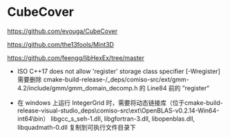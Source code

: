 # CubeCover

https://github.com/evouga/CubeCover

https://github.com/the13fools/Mint3D

https://github.com/feengg/libHexEx/tree/master

- ISO C++17 does not allow 'register' storage class specifier [-Wregister]
    需要删除 cmake-build-release-/_deps/comiso-src/ext/gmm-4.2/include/gmm/gmm_domain_decomp.h 的 Line84 前的 ”register“

- 在 windows 上运行 IntegerGrid 时，需要将动态链接库（位于cmake-build-release-visual-studio\_deps\comiso-src\ext\OpenBLAS-v0.2.14-Win64-int64\bin） 
libgcc_s_seh-1.dll, libgfortran-3.dll, libopenblas.dll, libquadmath-0.dll 复制到可执行文件目录下